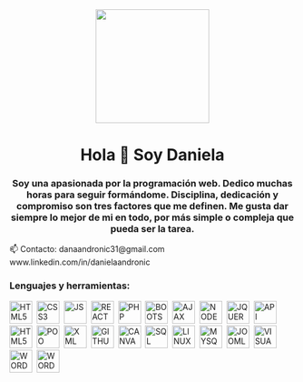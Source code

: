 <div id="header" align="center">
    <img src="https://media.giphy.com/media/CuuSHzuc0O166MRfjt/giphy.gif" width="200">
    <h1 align="center"> Hola 👋 Soy Daniela</h1>
    <h3>Soy una apasionada por la programación web. Dedico muchas horas para seguir formándome. 
        Disciplina, dedicación y compromiso son tres factores que me definen. 
        Me gusta dar siempre lo mejor de mi en todo, por más simple o compleja que pueda ser la tarea.
    </h3>
</div>
     📫 Contacto: danaandronic31@gmail.com
    </br>
                  www.linkedin.com/in/danielaandronic
    <div align="left">
        <h3>Lenguajes y herramientas:</h3>
        <img src="https://iconos8.es/icon/20909/html-5" 
        title="HTML5" alt="HTML5" width="40" height="40">&nbsp;
        <img src="" 
        title="CSS3" alt="CSS3" width="40" height="40">&nbsp;
        <img src="" 
        title="JS" alt="JS" width="40" height="40">&nbsp;
        <img src="" 
        title="REACT" alt="REACT" width="40" height="40">&nbsp;
        <img src="" 
        title="PHP" alt="PHP" width="40" height="40">&nbsp;
        <img src="" 
        title="BOOTSTRAP" alt="BOOTSTRAP" width="40" height="40">&nbsp;
        <img src="" 
        title="AJAX" alt="AJAX" width="40" height="40">&nbsp;
        <img src="" 
        title="NODEJS" alt="NODEJS" width="40" height="40">&nbsp;
        <img src="" 
        title="JQUERY" alt="JQUERY" width="40" height="40">&nbsp;
        <img src="" 
        title="API" alt="API" width="40" height="40">&nbsp;
        <img src="" 
        title="MVC" alt="HTML5" width="MVC" height="40">&nbsp;
        <img src="" 
        title="POO" alt="POO" width="40" height="40">&nbsp;
        <img src="" 
        title="XML" alt="XML" width="40" height="40">&nbsp;
        <img src="" 
        title="GITHUB" alt="GITHUB" width="40" height="40">&nbsp;
        <img src="" 
        title="CANVA" alt="CANVA" width="40" height="40">&nbsp;
        <img src="" 
        title="SQL" alt="SQL" width="40" height="40">&nbsp;
        <img src="" 
        title="LINUX" alt="LINUX" width="40" height="40">&nbsp;
        <img src="" 
        title="MYSQL" alt="MYSQL" width="40" height="40">&nbsp;
        <img src="" 
        title="JOOMLA" alt="JOOMLA" width="40" height="40">&nbsp;
        <img src="" 
        title="VISUAL STUDIO" alt="VISUAL STUDIO" width="40" height="40">&nbsp;
        <img src="" 
        title="WORDPRESS" alt="WORDPRESS" width="40" height="40">&nbsp;
        <img src="" 
        title="WORD" alt="WORD" width="40" height="40">&nbsp;
    </div>
